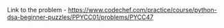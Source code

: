 Link to the problem - https://www.codechef.com/practice/course/python-dsa-beginner-puzzles/PPYCC01/problems/PYCC47

